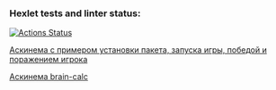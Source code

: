 ### Hexlet tests and linter status:
[![Actions Status](https://github.com/rodionveretin/frontend-project-44/workflows/hexlet-check/badge.svg)](https://github.com/rodionveretin/frontend-project-44/actions)

[Аскинема с примером установки пакета, запуска игры, победой и поражением игрока](https://asciinema.org/a/nXObtB01Wjl0q2pDZLtTQksK0)


[Аскинема brain-calc](https://asciinema.org/a/DEiYaA5BT0dIxK07vPNEBsgOV)